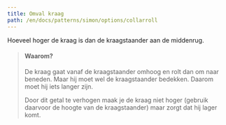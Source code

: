 ```yaml
---
title: Omval kraag
path: /en/docs/patterns/simon/options/collarroll
---
```


Hoeveel hoger de kraag is dan de kraagstaander aan de middenrug.

> #### Waarom?
> 
> De kraag gaat vanaf de kraagstaander omhoog en rolt dan om naar beneden. Maar hij moet wel de kraagstaander bedekken. Daarom moet hij iets langer zijn.
> 
> Door dit getal te verhogen maak je de kraag niet hoger (gebruik daarvoor de hoogte van de kraagstaander) maar zorgt dat hij lager komt.